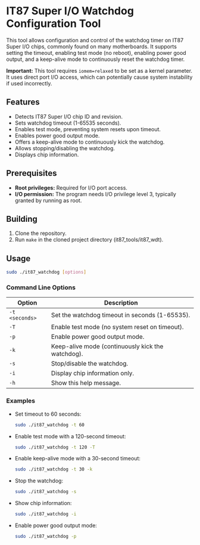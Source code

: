 # IT87 Super I/O Watchdog Configuration Tool

This tool allows configuration and control of the watchdog timer on IT87 Super I/O chips, commonly found on many motherboards. It supports setting the timeout, enabling test mode (no reboot), enabling power good output, and a keep-alive mode to continuously reset the watchdog timer.

**Important:** This tool requires `iomem=relaxed` to be set as a kernel parameter. It uses direct port I/O access, which can potentially cause system instability if used incorrectly.

## Features

*   Detects IT87 Super I/O chip ID and revision.
*   Sets watchdog timeout (1-65535 seconds).
*   Enables test mode, preventing system resets upon timeout.
*   Enables power good output mode.
*   Offers a keep-alive mode to continuously kick the watchdog.
*   Allows stopping/disabling the watchdog.
*   Displays chip information.

## Prerequisites

*   **Root privileges:** Required for I/O port access.
*   **I/O permission:** The program needs I/O privilege level 3, typically granted by running as root.

## Building

1. Clone the repository.
2. Run `make` in the cloned project directory (it87_tools/it87_wdt).

## Usage

```bash
sudo ./it87_watchdog [options]
```

### Command Line Options

| Option         | Description                                                  |
| -------------- | ------------------------------------------------------------ |
| `-t <seconds>` | Set the watchdog timeout in seconds (1-65535).             |
| `-T`           | Enable test mode (no system reset on timeout).             |
| `-p`           | Enable power good output mode.                            |
| `-k`           | Keep-alive mode (continuously kick the watchdog).          |
| `-s`           | Stop/disable the watchdog.                               |
| `-i`           | Display chip information only.                             |
| `-h`           | Show this help message.                                     |

### Examples

*   Set timeout to 60 seconds:

    ```bash
    sudo ./it87_watchdog -t 60
    ```
*   Enable test mode with a 120-second timeout:

    ```bash
    sudo ./it87_watchdog -t 120 -T
    ```
*   Enable keep-alive mode with a 30-second timeout:

    ```bash
    sudo ./it87_watchdog -t 30 -k
    ```
*   Stop the watchdog:

    ```bash
    sudo ./it87_watchdog -s
    ```
* Show chip information:

    ```bash
    sudo ./it87_watchdog -i
    ```
* Enable power good output mode:

    ```bash
    sudo ./it87_watchdog -p
    ```
```
